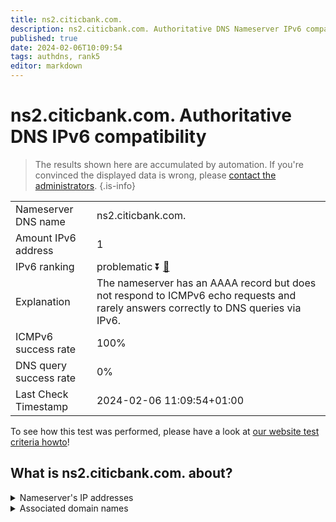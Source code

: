 ```yaml
---
title: ns2.citicbank.com.
description: ns2.citicbank.com. Authoritative DNS Nameserver IPv6 compatibility
published: true
date: 2024-02-06T10:09:54
tags: authdns, rank5
editor: markdown
---
```


# ns2.citicbank.com. Authoritative DNS IPv6 compatibility

> The results shown here are accumulated by automation. If you're convinced the displayed data is wrong, please [contact the administrators](/howto/chat). 
{.is-info}




|   |   |
| - | - |
| Nameserver DNS name | ns2.citicbank.com.
| Amount IPv6 address | 1
| IPv6 ranking | problematic :arrow_double_down: [🔗](/howto/ranking) |
| Explanation | The nameserver has an AAAA record but does not respond to ICMPv6 echo requests and rarely answers correctly to DNS queries via IPv6. |
| ICMPv6 success rate | 100%|
| DNS query success rate | 0% |
| Last Check Timestamp | 2024-02-06 11:09:54+01:00 |

To see how this test was performed, please have a look at [our website test criteria howto](/howto/testcriteria/authdns)!


## What is ns2.citicbank.com. about?




<details>
<summary>Nameserver's IP addresses</summary>

2408:8606:6700::3

</details>



<details>
<summary>Associated domain names</summary>

www.citicbank.com

</details>
